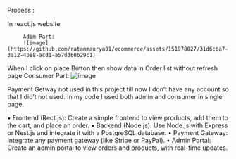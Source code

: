 Process : 

In react.js website


         Adim Part:
         ![image](https://github.com/ratanmaurya01/ecommerce/assets/151978027/31d6cba7-3a12-4b88-acd1-a57dd60b29c1)



      
When I click on place Button then show data in Order list without refresh page 
          Consumer Part:
        ![image](https://github.com/ratanmaurya01/ecommerce/assets/151978027/9a6d09a9-814e-4105-9491-75966a6f9b8a)

Payment Getway not used in this project  till now I don’t have any account so that I did’t not used.
In my code I used both admin and consumer in single page.

•	Frontend (Rect.js): Create a simple frontend to view products, add them to the cart, and place an order.
•	Backend (Node.js): Use Node.js with Express or Nest.js and integrate it with a PostgreSQL database.
•	Payment Gateway: Integrate any payment gateway (like Stripe or PayPal).
•	Admin Portal: Create an admin portal to view orders and products, with real-time updates.


